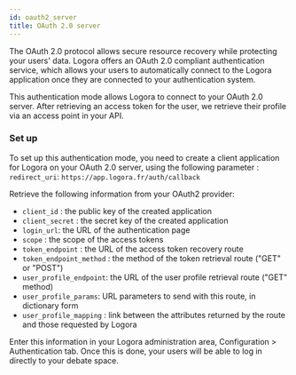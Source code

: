 ```yaml
---
id: oauth2_server
title: OAuth 2.0 server
---
```


The OAuth 2.0 protocol allows secure resource recovery while protecting your users' data. Logora offers an OAuth 2.0 compliant authentication service, which allows your users to automatically connect to the Logora application once they are connected to your authentication system.

This authentication mode allows Logora to connect to your OAuth 2.0 server. After retrieving an access token for the user, we retrieve their profile via an access point in your API.

### Set up

To set up this authentication mode, you need to create a client application for Logora on your OAuth 2.0 server, using the following parameter :
  `redirect_uri`: `https://app.logora.fr/auth/callback`

Retrieve the following information from your OAuth2 provider:

- `client_id` : the public key of the created application
- `client_secret` : the secret key of the created application
- `login_url`: the URL of the authentication page
- `scope` : the scope of the access tokens
- `token_endpoint` : the URL of the access token recovery route
- `token_endpoint_method` : the method of the token retrieval route ("GET" or "POST")
- `user_profile_endpoint`: the URL of the user profile retrieval route ("GET" method)
- `user_profile_params`: URL parameters to send with this route, in dictionary form
- `user_profile_mapping` : link between the attributes returned by the route and those requested by Logora

Enter this information in your Logora administration area, Configuration > Authentication tab. Once this is done, your users will be able to log in directly to your debate space.
